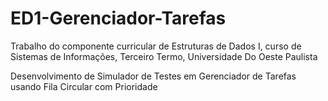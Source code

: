 # ED1-Gerenciador-Tarefas
Trabalho do componente curricular de Estruturas de Dados I, curso de Sistemas de Informações, Terceiro Termo, Universidade Do Oeste Paulista

Desenvolvimento de Simulador de Testes em Gerenciador de Tarefas usando Fila Circular com Prioridade

